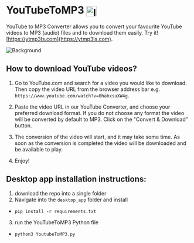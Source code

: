 # YouTubeToMP3 <img src="https://raw.githubusercontent.com/lelandsion/youtube-to-mp3/main/flask_app/static/assets/icon.png" alt="Icon" style="width: 1em; height: 1em; vertical-align: middle;">


YouTube to MP3 Converter allows you to convert your favourite YouTube videos to MP3 (audio)  files and to download them easily. Try it! [https://ytmp3ls.com](https://ytmp3ls.com).

![Background](https://raw.githubusercontent.com/lelandsion/youtube-to-mp3/main/flask_app/static/assets/background.png)


## How to download YouTube videos?

1. Go to YouTube.com and search for a video you would like to download. Then copy the video URL from the browser address bar e.g. `https://www.youtube.com/watch?v=0habxsuXW4g`.

2. Paste the video URL in our YouTube Converter, and choose your preferred download format. If you do not choose any format the video will be converted by default to MP3. Click on the "Convert & Download” button.

3. The conversion of the video will start, and it may take some time. As soon as the conversion is completed the video will be downloaded and be available to play.

4. Enjoy!

## Desktop app installation instructions:

1. download the repo into a single folder
2. Navigate into the ```desktop_app``` folder and install
- ```pip install -r requirements.txt```
3. run the YouTubeToMP3 Python file
- ```python3 YoutubeToMP3.py ```
